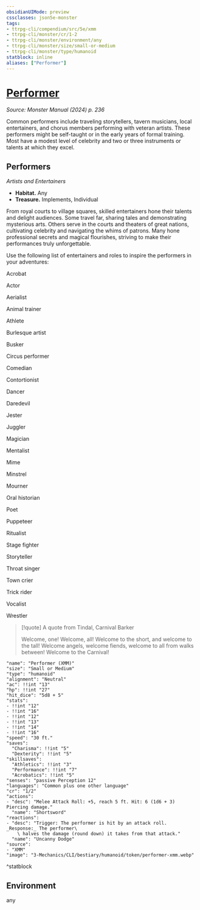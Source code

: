 ```yaml
---
obsidianUIMode: preview
cssclasses: json5e-monster
tags:
- ttrpg-cli/compendium/src/5e/xmm
- ttrpg-cli/monster/cr/1-2
- ttrpg-cli/monster/environment/any
- ttrpg-cli/monster/size/small-or-medium
- ttrpg-cli/monster/type/humanoid
statblock: inline
aliases: ["Performer"]
---
```

# [Performer](3-Mechanics\CLI\bestiary\humanoid/performer-xmm.md)
*Source: Monster Manual (2024) p. 236*  

Common performers include traveling storytellers, tavern musicians, local entertainers, and chorus members performing with veteran artists. These performers might be self-taught or in the early years of formal training. Most have a modest level of celebrity and two or three instruments or talents at which they excel.

## Performers

*Artists and Entertainers*

- **Habitat.** Any  
- **Treasure.** Implements, Individual  

From royal courts to village squares, skilled entertainers hone their talents and delight audiences. Some travel far, sharing tales and demonstrating mysterious arts. Others serve in the courts and theaters of great nations, cultivating celebrity and navigating the whims of patrons. Many hone professional secrets and magical flourishes, striving to make their performances truly unforgettable.

Use the following list of entertainers and roles to inspire the performers in your adventures:

Acrobat

Actor

Aerialist

Animal trainer

Athlete

Burlesque artist

Busker

Circus performer

Comedian

Contortionist

Dancer

Daredevil

Jester

Juggler

Magician

Mentalist

Mime

Minstrel

Mourner

Oral historian

Poet

Puppeteer

Ritualist

Stage fighter

Storyteller

Throat singer

Town crier

Trick rider

Vocalist

Wrestler

> [!quote] A quote from Tindal, Carnival Barker  
> 
> Welcome, one! Welcome, all! Welcome to the short, and welcome to the tall! Welcome angels, welcome fiends, welcome to all from walks between! Welcome to the Carnival!


```statblock
"name": "Performer (XMM)"
"size": "Small or Medium"
"type": "humanoid"
"alignment": "Neutral"
"ac": !!int "13"
"hp": !!int "27"
"hit_dice": "5d8 + 5"
"stats":
- !!int "12"
- !!int "16"
- !!int "12"
- !!int "13"
- !!int "14"
- !!int "16"
"speed": "30 ft."
"saves":
  "Charisma": !!int "5"
  "Dexterity": !!int "5"
"skillsaves":
  "Athletics": !!int "3"
  "Performance": !!int "7"
  "Acrobatics": !!int "5"
"senses": "passive Perception 12"
"languages": "Common plus one other language"
"cr": "1/2"
"actions":
- "desc": "Melee Attack Roll: +5, reach 5 ft. Hit: 6 (1d6 + 3) Piercing damage."
  "name": "Shortsword"
"reactions":
- "desc": "Trigger: The performer is hit by an attack roll. _Response:_ The performer\
    \ halves the damage (round down) it takes from that attack."
  "name": "Uncanny Dodge"
"source":
- "XMM"
"image": "3-Mechanics/CLI/bestiary/humanoid/token/performer-xmm.webp"
```
^statblock

## Environment

any